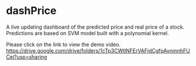 # dashPrice
A live updating dashboard of the predicted price and real price of a stock. Predictions are based on SVM model built with a polynomial kernel.

Please click on the link to view the demo video.
https://drive.google.com/drive/folders/1cTp3CWtlNFErVAFjdCgfpAynmnhFUCej?usp=sharing
